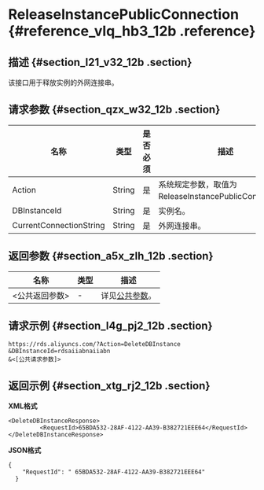 # ReleaseInstancePublicConnection {#reference_vlq_hb3_12b .reference}

## 描述 {#section_l21_v32_12b .section}

该接口用于释放实例的外网连接串。

## 请求参数 {#section_qzx_w32_12b .section}

|名称|类型|是否必须|描述|
|--|--|----|--|
|Action|String|是|系统规定参数，取值为ReleaseInstancePublicConnection。|
|DBInstanceId|String|是|实例名。|
|CurrentConnectionString|String|是|外网连接串。|

## 返回参数 {#section_a5x_zlh_12b .section}

|名称|类型|描述|
|--|--|--|
|<公共返回参数\>|-|详见[公共参数](cn.zh-CN/API参考/使用API/公共参数.md#)。|

## 请求示例 {#section_l4g_pj2_12b .section}

```
https://rds.aliyuncs.com/?Action=DeleteDBInstance
&DBInstanceId=rdsaiiabnaiiabn
&<[公共请求参数]>
```

## 返回示例 {#section_xtg_rj2_12b .section}

**XML格式**

```
<DeleteDBInstanceResponse>  
         <RequestId>65BDA532-28AF-4122-AA39-B382721EEE64</RequestId>
</DeleteDBInstanceResponse>
```

**JSON格式**

```
{
    "RequestId": " 65BDA532-28AF-4122-AA39-B382721EEE64"
  }
```

